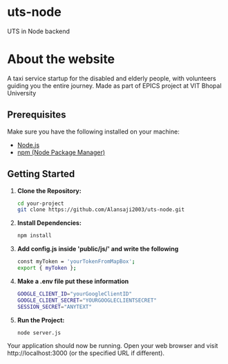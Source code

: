 # uts-node

UTS in Node backend
# About the website

A taxi service startup for the disabled and elderly people, with volunteers guiding you the entire journey. Made as part of EPICS project at VIT Bhopal University

## Prerequisites

Make sure you have the following installed on your machine:

- [Node.js](https://nodejs.org/)
- [npm (Node Package Manager)](https://www.npmjs.com/)

## Getting Started

1. **Clone the Repository:**

   ```bash
   cd your-project
   git clone https://github.com/Alansaji2003/uts-node.git
   

2. **Install Dependencies:** 
    ```bash
    npm install
3. **Add config.js inside 'public/js/' and write the following** 
    ```bash
    const myToken = 'yourTokenFromMapBox';
    export { myToken };

4. **Make a .env  file put these information**

    ```bash
    GOOGLE_CLIENT_ID="yourGoogleClientID"
    GOOGLE_CLIENT_SECRET="YOURGOOGLECLIENTSECRET"
    SESSION_SECRET="ANYTEXT"
5. **Run the Project:**

    ```bash
    node server.js

Your application should now be running. Open your web browser and visit http://localhost:3000 (or the specified URL if different).